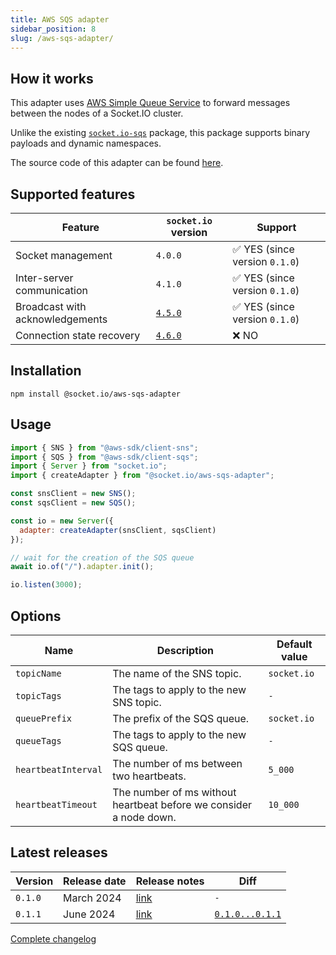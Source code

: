 ```yaml
---
title: AWS SQS adapter
sidebar_position: 8
slug: /aws-sqs-adapter/
---
```


## How it works

This adapter uses [AWS Simple Queue Service](https://aws.amazon.com/sqs/) to forward messages between the nodes of a Socket.IO cluster.

Unlike the existing [`socket.io-sqs`](https://github.com/thinkalpha/socket.io-sqs) package, this package supports binary payloads and dynamic namespaces.

The source code of this adapter can be found [here](https://github.com/socketio/socket.io-aws-sqs-adapter).

## Supported features

| Feature                         | `socket.io` version                 | Support                                        |
|---------------------------------|-------------------------------------|------------------------------------------------|
| Socket management               | `4.0.0`                             | :white_check_mark: YES (since version `0.1.0`) |
| Inter-server communication      | `4.1.0`                             | :white_check_mark: YES (since version `0.1.0`) |
| Broadcast with acknowledgements | [`4.5.0`](../../changelog/4.5.0.md) | :white_check_mark: YES (since version `0.1.0`) |
| Connection state recovery       | [`4.6.0`](../../changelog/4.6.0.md) | :x: NO                                         |

## Installation

```
npm install @socket.io/aws-sqs-adapter
```

## Usage

```js
import { SNS } from "@aws-sdk/client-sns";
import { SQS } from "@aws-sdk/client-sqs";
import { Server } from "socket.io";
import { createAdapter } from "@socket.io/aws-sqs-adapter";

const snsClient = new SNS();
const sqsClient = new SQS();

const io = new Server({
  adapter: createAdapter(snsClient, sqsClient)
});

// wait for the creation of the SQS queue
await io.of("/").adapter.init();

io.listen(3000);
```

## Options

| Name                | Description                                                        | Default value |
|---------------------|--------------------------------------------------------------------|---------------|
| `topicName`         | The name of the SNS topic.                                         | `socket.io`   |
| `topicTags`         | The tags to apply to the new SNS topic.                            | `-`           |
| `queuePrefix`       | The prefix of the SQS queue.                                       | `socket.io`   |
| `queueTags`         | The tags to apply to the new SQS queue.                            | `-`           |
| `heartbeatInterval` | The number of ms between two heartbeats.                           | `5_000`       |
| `heartbeatTimeout`  | The number of ms without heartbeat before we consider a node down. | `10_000`      |

## Latest releases

| Version | Release date | Release notes                                                                    | Diff |
|---------|--------------|----------------------------------------------------------------------------------|------|
| `0.1.0` | March 2024   | [link](https://github.com/socketio/socket.io-aws-sqs-adapter/releases/tag/0.1.0) | `-`  |
| `0.1.1` | June 2024   | [link](https://github.com/socketio/socket.io-aws-sqs-adapter/releases/tag/0.1.1) | [`0.1.0...0.1.1`](https://github.com/socketio/socket.io-aws-sqs-adapter/compare/0.1.0...0.1.1)  |

[Complete changelog](https://github.com/socketio/socket.io-aws-sqs-adapter/blob/main/CHANGELOG.md)
